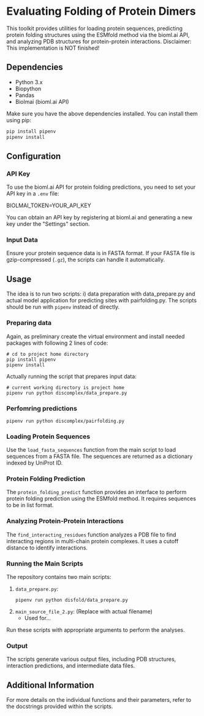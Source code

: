 # Evaluating Folding of Protein Dimers

This toolkit provides utilities for loading protein sequences, predicting protein folding structures using the ESMfold method via the bioml.ai API, and analyzing PDB structures for protein-protein interactions.
Disclaimer: This implementation is NOT finished!

## Dependencies

- Python 3.x
- Biopython
- Pandas
- Biolmai (bioml.ai API)

Make sure you have the above dependencies installed. You can install them using pip:

```bash
pip install pipenv
pipenv install
```

## Configuration

### API Key

To use the bioml.ai API for protein folding predictions, you need to set your API key in a `.env` file:

BIOLMAI_TOKEN=YOUR_API_KEY

You can obtain an API key by registering at bioml.ai and generating a new key under the "Settings" section.

### Input Data

Ensure your protein sequence data is in FASTA format. If your FASTA file is gzip-compressed (`.gz`), the scripts can handle it automatically.

## Usage

The idea is to run two scripts: i) data preparation with data_prepare.py and actual model application for predicting sites with pairfolding.py. The scripts should be run with `pipenv` instead of directly.

### Preparing data

Again, as preliminary create the virtual environment and install needed packages with following 2 lines of code:

```
# cd to project home directory
pip install pipenv
pipenv install
```

Actually running the script that prepares input data:

```
# current working directory is project home
pipenv run python discomplex/data_prepare.py
```

### Perfomring predictions

```
pipenv run python discomplex/pairfolding.py 
```

### Loading Protein Sequences

Use the `load_fasta_sequences` function from the main script to load sequences from a FASTA file. The sequences are returned as a dictionary indexed by UniProt ID.

### Protein Folding Prediction

The `protein_folding_predict` function provides an interface to perform protein folding prediction using the ESMfold method. It requires sequences to be in list format.

### Analyzing Protein-Protein Interactions

The `find_interacting_residues` function analyzes a PDB file to find interacting regions in multi-chain protein complexes. It uses a cutoff distance to identify interactions.

### Running the Main Scripts

The repository contains two main scripts:

1. `data_prepare.py`: 
   ```
   pipenv run python disfold/data_prepare.py
   ```
2. `main_source_file_2.py`: (Replace with actual filename)
   - Used for...

Run these scripts with appropriate arguments to perform the analyses.

### Output

The scripts generate various output files, including PDB structures, interaction predictions, and intermediate data files.

## Additional Information

For more details on the individual functions and their parameters, refer to the docstrings provided within the scripts.
